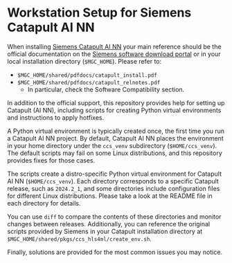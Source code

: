 # Workstation Setup for Siemens Catapult AI NN

When installing [Siemens Catapult AI NN](https://newsroom.sw.siemens.com/en-US/siemens-catapult-ai-nn/) your main reference should be the official documentation on the [Siemens software download portal](https://support.sw.siemens.com/en-US/product/886857312/downloads) or in your local installation directory (`$MGC_HOME`). Please refer to:

- `$MGC_HOME/shared/pdfdocs/catapult_install.pdf`
- `$MGC_HOME/shared/pdfdocs/catapult_relnotes.pdf`
  - In particular, check the Software Compatibility section.

In addition to the official support, this repository provides help for setting up Catapult (AI NN), including scripts for creating Python virtual environments and instructions to apply hotfixes.

A Python virtual environment is typically created once, the first time you run a Catapult AI NN project. By default, Catapult AI NN places the environment in your home directory under the `ccs_venv` subdirectory (`$HOME/ccs_venv`). The default scripts may fail on some Linux distributions, and this repository provides fixes for those cases.

The scripts create a distro-specific Python virtual environment for Catapult AI NN (`$HOME/ccs_venv`). Each directory corresponds to a specific Catapult release, such as `2024.2_1`, and some directories include configuration files for different Linux distributions. Please take a look at the README file in each directory for details.

You can use `diff` to compare the contents of these directories and monitor changes between releases. Additionally, you can reference the original scripts provided by Siemens in your Catapult installation directory at `$MGC_HOME/shared/pkgs/ccs_hls4ml/create_env.sh`.

Finally, solutions are provided for the most common issues you may notice.
